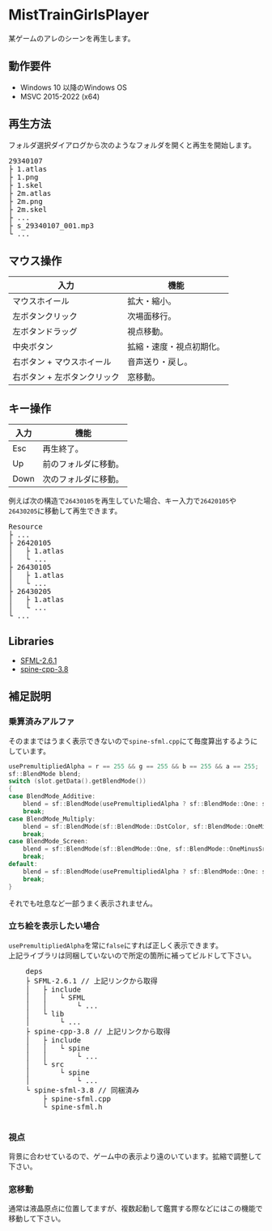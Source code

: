 # MistTrainGirlsPlayer
某ゲームのアレのシーンを再生します。
## 動作要件
- Windows 10 以降のWindows OS
- MSVC 2015-2022 (x64)
## 再生方法
フォルダ選択ダイアログから次のようなフォルダを開くと再生を開始します。
<pre>
29340107
├ 1.atlas
├ 1.png
├ 1.skel
├ 2m.atlas
├ 2m.png
├ 2m.skel
├ ...
├ s_29340107_001.mp3
└ ...
</pre>
## マウス操作
| 入力  | 機能  |
| --- | --- |
| マウスホイール | 拡大・縮小。 |
| 左ボタンクリック | 次場面移行。 |
| 左ボタンドラッグ | 視点移動。 |
| 中央ボタン | 拡縮・速度・視点初期化。 |
| 右ボタン + マウスホイール | 音声送り・戻し。 |
| 右ボタン + 左ボタンクリック | 窓移動。 |
## キー操作
| 入力  | 機能  |
| --- | --- |
| Esc | 再生終了。 |
| Up | 前のフォルダに移動。 |
| Down | 次のフォルダに移動。 |

例えば次の構造で`26430105`を再生していた場合、キー入力で`26420105`や`26430205`に移動して再生できます。
<pre>
Resource
├ ...
├ 26420105
│   ├ 1.atlas
│   └ ...
├ 26430105
│   ├ 1.atlas
│   └ ...
├ 26430205
│   ├ 1.atlas
│   └ ...
└ ...
</pre>
## Libraries
- [SFML-2.6.1](https://www.sfml-dev.org/download/sfml/2.6.1/)
- [spine-cpp-3.8](https://github.com/EsotericSoftware/spine-runtimes/tree/3.8)
## 補足説明
### 乗算済みアルファ
そのままではうまく表示できないので`spine-sfml.cpp`にて毎度算出するようにしています。
```cpp
usePremultipliedAlpha = r == 255 && g == 255 && b == 255 && a == 255;
sf::BlendMode blend;
switch (slot.getData().getBlendMode())
{
case BlendMode_Additive:
    blend = sf::BlendMode(usePremultipliedAlpha ? sf::BlendMode::One: sf::BlendMode::SrcAlpha, sf::BlendMode::One);
    break;
case BlendMode_Multiply:
    blend = sf::BlendMode(sf::BlendMode::DstColor, sf::BlendMode::OneMinusSrcAlpha);
    break;
case BlendMode_Screen:
    blend = sf::BlendMode(sf::BlendMode::One, sf::BlendMode::OneMinusSrcColor);
    break;
default:
    blend = sf::BlendMode(usePremultipliedAlpha ? sf::BlendMode::One: sf::BlendMode::SrcAlpha, sf::BlendMode::OneMinusSrcAlpha);
    break;
}
```
それでも吐息など一部うまく表示されません。
### 立ち絵を表示したい場合
  `usePremultipliedAlpha`を常に`false`にすれば正しく表示できます。  
  上記ライブラリは同梱していないので所定の箇所に補ってビルドして下さい。
  <pre>
    deps
    ├ SFML-2.6.1 // 上記リンクから取得
    │   ├ include
    │   │   └ SFML
    │   │       └ ...
    │   └ lib
    │       └ ...
    ├ spine-cpp-3.8 // 上記リンクから取得
    │   ├ include
    │   │   └ spine
    │   │       └ ...
    │   └ src
    │       └ spine
    │           └ ...
    └ spine-sfml-3.8 // 同梱済み
        ├ spine-sfml.cpp
        └ spine-sfml.h
  </pre>
### 視点
背景に合わせているので、ゲーム中の表示より遠のいています。拡縮で調整して下さい。

### 窓移動
通常は液晶原点に位置してますが、複数起動して鑑賞する際などにはこの機能で移動して下さい。
